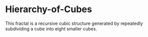 # Hierarchy-of-Cubes
 This fractal is a recursive cubic structure generated by repeatedly subdividing a cube into eight smaller cubes. 
